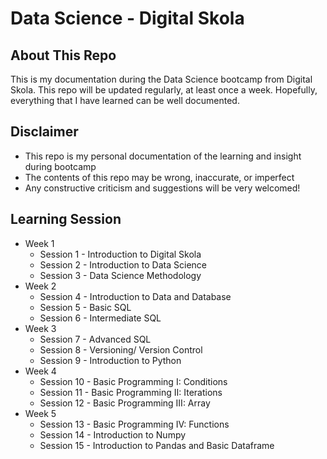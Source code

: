 # Data Science - Digital Skola
## About This Repo
This is my documentation during the Data Science bootcamp from Digital Skola. This repo will be updated regularly, at least once a week. Hopefully, everything that I have learned can be well documented.

## Disclaimer
- This repo is my personal documentation of the learning and insight during bootcamp
- The contents of this repo may be wrong, inaccurate, or imperfect
- Any constructive criticism and suggestions will be very welcomed!

## Learning Session
- Week 1
  - Session 1 - Introduction to Digital Skola
  - Session 2 - Introduction to Data Science
  - Session 3 - Data Science Methodology
- Week 2
  - Session 4 - Introduction to Data and Database
  - Session 5 - Basic SQL
  - Session 6 - Intermediate SQL
- Week 3
  - Session 7 - Advanced SQL
  - Session 8 - Versioning/ Version Control
  - Session 9 - Introduction to Python
- Week 4
  - Session 10 - Basic Programming I: Conditions
  - Session 11 - Basic Programming II: Iterations
  - Session 12 - Basic Programming III: Array
- Week 5
  - Session 13 - Basic Programming IV: Functions
  - Session 14 - Introduction to Numpy
  - Session 15 - Introduction to Pandas and Basic Dataframe
